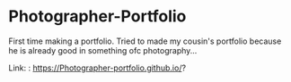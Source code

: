 # Photographer-Portfolio
First time making a portfolio. Tried to made my cousin's portfolio because he is already good in something ofc photography...

Link: : https://Photographer-portfolio.github.io/?
